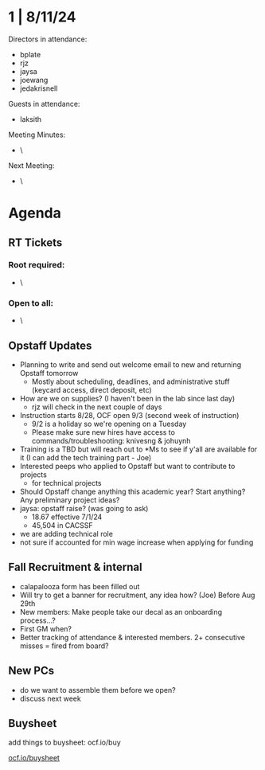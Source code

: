 # 1 | 8/11/24

Directors in attendance:

* bplate
* rjz
* jaysa
* joewang
* jedakrisnell


Guests in attendance:

* laksith


Meeting Minutes:

* \


Next Meeting:

* \

# Agenda

## RT Tickets

### __Root required:__

* \

### __Open to all:__

* \


## Opstaff Updates

* Planning to write and send out welcome email to new and returning Opstaff tomorrow
  * Mostly about scheduling, deadlines, and administrative stuff (keycard access, direct deposit, etc)
* How are we on supplies? (I haven't been in the lab since last day)
  * rjz will check in the next couple of days
* Instruction starts 8/28, OCF open 9/3 (second week of instruction)
  * 9/2 is a holiday so we're opening on a Tuesday
  * Please make sure new hires have access to commands/troubleshooting: knivesng & johuynh
* Training is a TBD but will reach out to \*Ms to see if y'all are available for it (I can add the tech training part - Joe)
* Interested peeps who applied to Opstaff but want to contribute to projects
  * for technical projects
* Should Opstaff change anything this academic year? Start anything? Any preliminary project ideas?
* jaysa: opstaff raise? (was going to ask)
  * 18.67 effective 7/1/24
  * 45,504 in CACSSF
* we are adding technical role
* not sure if accounted for min wage increase when applying for funding


## Fall Recruitment & internal

* calapalooza form has been filled out
* Will try to get a banner for recruitment, any idea how? (Joe) Before Aug 29th
* New members:  Make people take our decal as an onboarding process…?
* First GM when?
* Better tracking of attendance & interested members. 2+ consecutive misses = fired from board?


## New PCs

* do we want to assemble them before we open?
* discuss next week

## Buysheet

add things to buysheet: ocf.io/buy

[ocf.io/buysheet](https://ocf.io/buysheet)